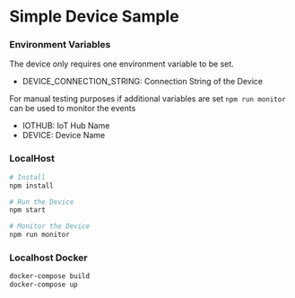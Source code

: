 # Simple Device Sample

### Environment Variables

The device only requires one environment variable to be set.

- DEVICE_CONNECTION_STRING: Connection String of the Device

For manual testing purposes if additional variables are set `npm run monitor` can be used to monitor the events

- IOTHUB: IoT Hub Name
- DEVICE: Device Name


### LocalHost

```bash
# Install
npm install

# Run the Device
npm start

# Monitor the Device
npm run monitor

```


### Localhost Docker

```bash
docker-compose build
docker-compose up
```
